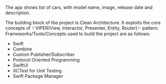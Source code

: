 The app shows list of cars, with model name, image, release date and description.

The building block of the project is Clean Architecture. It exploits the core concepts of ✨VIPER(View, Interactor, Presenter, Entity, Router)✨ pattern. Frameworks/Tools/Concepts used to build the project are as follows:

-  Swift
-  Combine
-  Custom Publisher/Subscriber
-  Protocol Oriented Programming
-  SwiftUI
-  XCTest for Unit Testing
-  Swift Package Manager
